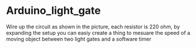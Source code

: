 # Arduino_light_gate

Wire up the circuit as shown in the picture, each resistor is 220 ohm, by expanding the setup you can easiy create a thing to mesuare the speed of a moving object between two light gates and a software timer
